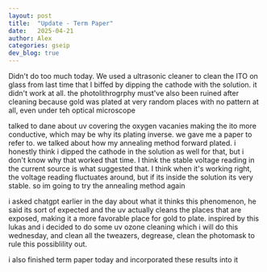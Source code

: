 ```yaml
---
layout: post
title:  "Update - Term Paper"
date:   2025-04-21
author: Alex
categories: gseip
dev_blog: true
---
```


Didn't do too much today. We used a ultrasonic cleaner to clean the ITO on glass from last time that I biffed by dipping the cathode with the solution. it didn't work at all. the photolithrogrphy must've also been ruined after cleaning because gold was plated at very random places with no pattern at all, even under teh optical microscope

talked to dane about uv covering the oxygen vacanies making the ito more conductive, which may be why its plating inverse. we gave me a paper to refer to. we talked about how my annealing method forward plated. i honestly think i dipped the cathode in the solution as well for that, but i don't know why that worked that time. I think the stable voltage reading in the current source is what suggested that. I think when it's working right, the voltage reading fluctuates around, but if its inside the solution its very stable. so im going to try the annealing method again

i asked chatgpt earlier in the day about what it thinks this phenomenon, he said its sort of expected and the uv actually cleans the places that are exposed, making it a more favorable place for gold to plate. inspired by this lukas and i decided to do some uv ozone cleaning which i will do this wednesday, and clean all the tweazers, degrease, clean the photomask to rule this possiblility out. 

i also finished term paper today and incorporated these results into it